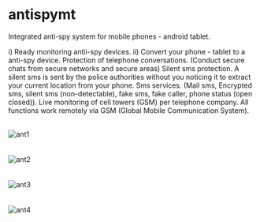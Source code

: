 # antispymt
Integrated anti-spy system for mobile phones - android tablet.

i) Ready monitoring antii-spy devices. ii) Convert your phone - tablet to a anti-spy  device.
Protection of telephone conversations. (Conduct secure chats from secure networks and secure areas)
Silent sms protection. A silent sms is sent by the police authorities without you noticing it to extract your current location from your phone.
Sms services. (Mail sms, Encrypted sms, silent sms (non-detectable), fake sms, fake caller, phone status (open closed)).
Live monitoring of cell towers (GSM) per telephone company.
All functions work remotely via GSM (Global Mobile Communication System). </br></br>

![ant1](imgs/ant1.png) <br/><br/></br>
![ant2](imgs/ant2.png) <br/><br/></br>
![ant3](imgs/ant3.png) <br/><br/></br>
![ant4](imgs/ant4.png) <br/><br/></br>




